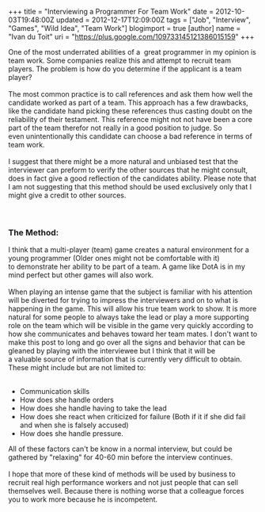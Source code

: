 +++
title = "Interviewing a Programmer For Team Work"
date = 2012-10-03T19:48:00Z
updated = 2012-12-17T12:09:00Z
tags = ["Job", "Interview", "Games", "Wild Idea", "Team Work"]
blogimport = true 
[author]
	name = "Ivan du Toit"
	uri = "https://plus.google.com/109733145121386015159"
+++

One of the most underrated abilities of a &nbsp;great programmer in my&nbsp;opinion&nbsp;is team work. Some companies&nbsp;realize&nbsp;this and attempt to&nbsp;recruit&nbsp;team players. The problem is how do you&nbsp;determine&nbsp;if the applicant is a team player?<br /><br />The most common practice is to call&nbsp;references&nbsp;and ask them how well the candidate worked as part of a team. This approach has a few drawbacks, like the&nbsp;candidate&nbsp;hand picking these references thus casting&nbsp;doubt&nbsp;on the reliability of&nbsp;their&nbsp;testament. This reference might not not have been a core part of the team therefor not really in a good position to judge. So even&nbsp;unintentionally&nbsp;this candidate can choose a bad reference in terms of team work.<br /><br />I suggest that there might be a more natural and&nbsp;unbiased&nbsp;test that the interviewer can preform to verify the other sources that he might consult, does in fact give a good reflection of the candidates ability. Please note that I am not suggesting that this method should be used exclusively only that I might give a credit to other sources.<br /><br /><a name='more'></a><br /><h3>The Method:</h3>I think that a&nbsp;multi-player&nbsp;(team) game creates a natural environment for a young programmer (Older ones might not be&nbsp;comfortable&nbsp;with it) to&nbsp;demonstrate&nbsp;her&nbsp;ability&nbsp;to be part of a team. A game like DotA is in my mind perfect but other games will also work.<br /><br />When playing an intense game that the subject is&nbsp;familiar&nbsp;with his attention will be diverted for trying to impress the interviewers and on to what is happening in the game. This will allow his true team work to show. It is more natural for some people to&nbsp;always&nbsp;take the lead or play a more supporting role on the team which will be visible in the game very quickly according to how she communicates and behaves toward her team mates. I don't want to make this post to long and go over all the signs and&nbsp;behavior&nbsp;that can be gleaned by playing with the interviewee but I think that it will be a&nbsp;valuable&nbsp;source of information that is currently very difficult to obtain. These&nbsp;might&nbsp;include but are not limited to:<br /><br /><ul><li>Communication skills</li><li>How does she handle orders</li><li>How does she handle having to take the lead</li><li>How does she react when&nbsp;criticized&nbsp;for failure (Both if it if she did fail and when she is falsely accused)</li><li>How does she handle pressure.</li></ul><div>All of these factors can't be know in a normal interview, but could be gathered&nbsp;by "relaxing" for 40-60 min before the interview continues.&nbsp;</div><div><br /></div><div>I hope that more of these kind of methods will be used by business to recruit real high performance workers and not just people that can sell themselves well. Because there is nothing worse that a&nbsp;colleague&nbsp;forces you to work more because he is&nbsp;incompetent.</div>
